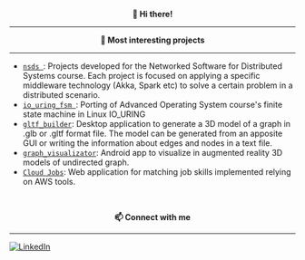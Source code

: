 <p align="center" style="font-weight:bold"> 👋 <b>Hi there!</b> <p>

---
<p align="center" style="font-weight:bold"> 🔨 <b> Most interesting projects </b> <p>

---
* [`nsds `](https://github.com/francescoaristei/nsds): Projects developed for the Networked Software for Distributed Systems course. Each project is focused on applying a specific middleware technology (Akka, Spark etc) to solve a certain problem in a distributed scenario.
* [`io_uring_fsm `](https://github.com/francescoaristei/io_uring_fsm): Porting of Advanced Operating System course's finite state machine in Linux IO_URING
* [`gltf_builder`](https://github.com/francescoaristei/gltf_builder): Desktop application to generate a 3D model of a graph in .glb or .gltf format file. The model can be generated from an apposite GUI or writing the information about edges and nodes in a text file.
* [`graph_visualizator`](https://github.com/francescoaristei/graph_visualizator): Android app to visualize in augmented reality 3D models of undirected graph.
* [`Cloud Jobs`](https://github.com/francescoaristei/Cloud-Jobs): Web application for matching job skills implemented relying on AWS tools.
  
  
<br />
<p align="center" style="font-weight:bold"> 📫 <b>Connect with me</b> <p>

---

[![LinkedIn](https://img.shields.io/badge/linkedin-%230077B5.svg?style=for-the-badge&logo=linkedin&logoColor=white)](https://www.linkedin.com/in/francesco-aristei-553828208/)

